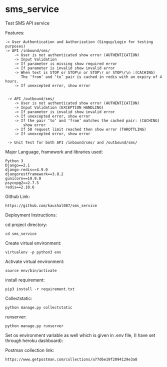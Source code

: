# sms_service
Test SMS API service


Features:

    -> User Authentication and Authorization (Singup/Login for testing purposes)
    -> API /inbound/sms/
        -> User is not authenticated show error (AUTHENTICATION)
        -> Input Validation
        -> If parameter is missing show required error
        -> If parameter is invalid show invalid error
        -> When text is STOP or STOP\n or STOP\r or STOP\r\n :(CACHING)
           The ‘from’ and ‘to’ pair is cached in redis with an expiry of 4 hours.
        -> If unexcepted error, show error


     -> API /outbound/sms/
        -> User is not authenticated show error (AUTHENTICATION)
        -> Input Validation (EXCEPTION HANDLING)
        -> If parameter is invalid show invalid error
        -> If unexcepted error, show error
        -> If the pair ‘to’ and ‘from’ matches the cached pair: (CACHING)
            show error
        -> If 50 request limit reached then show error (THROTTLING)
        -> If unexcepted error, show error

     -> Unit Test for both API /inbound/sms/ and /outbound/sms/


Major Language, framework and libraries used:

    Python 3
    Django==2.1
    django-redis==4.9.0
    djangorestframework==3.8.2
    gunicorn==19.9.0
    psycopg2==2.7.5
    redis==2.10.6


Github Link:

    https://github.com/kaushal087/sms_service



Deployment Instructions:

cd project directory:

    cd sms_service

Create virtual environment:

    virtualenv -p python3 env

Activate virtual environment:

    source env/bin/activate

install requirement:

    pip3 install -r requirement.txt

Collectstatic:

    python manage.py collectstatic

runserver:

    python manage.py runserver

Set os environment variable as well which is given in .env file, (I have set through heroku dashboard):

Postman collection link:

    https://www.getpostman.com/collections/a77d6e19f2094129e3a8
